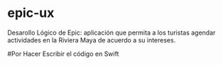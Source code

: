 # epic-ux

Desarollo Lógico de Epic: aplicación que permita a los turistas agendar actividades en la Riviera Maya de acuerdo a su intereses.

#Por Hacer
Escribir el código en Swift

